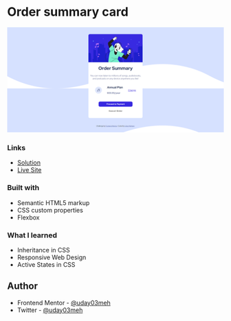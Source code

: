 # Order summary card

![](output-screenshot.png)


### Links

- [Solution](https://github.com/uday03meh/order-summary-main-component)
- [Live Site](https://uday03meh-order-summary-card.netlify.app/)


### Built with

- Semantic HTML5 markup
- CSS custom properties
- Flexbox


### What I learned

- Inheritance in CSS
- Responsive Web Design
- Active States in CSS

## Author

<!-- - Website - [Add your name here](https://www.your-site.com) -->
- Frontend Mentor - [@uday03meh](https://www.frontendmentor.io/profile/uday03meh)
- Twitter - [@uday03meh](https://www.twitter.com/uday03meh)


